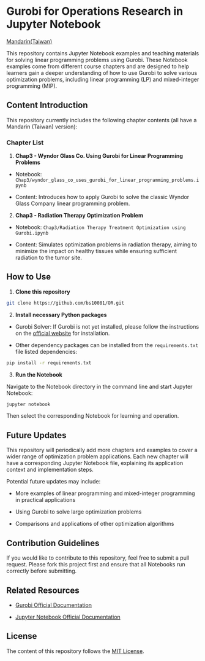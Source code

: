 # Gurobi for Operations Research in Jupyter Notebook

[Mandarin(Taiwan)](README_zh-tw.md)

This repository contains Jupyter Notebook examples and teaching materials for solving linear programming problems using Gurobi. These Notebook examples come from different course chapters and are designed to help learners gain a deeper understanding of how to use Gurobi to solve various optimization problems, including linear programming (LP) and mixed-integer programming (MIP).

## Content Introduction

This repository currently includes the following chapter contents (all have a Mandarin (Taiwan) version):

### Chapter List

1. **Chap3 - Wyndor Glass Co. Using Gurobi for Linear Programming Problems**

- Notebook: `Chap3/wyndor_glass_co_uses_gurobi_for_linear_programming_problems.ipynb`

- Content: Introduces how to apply Gurobi to solve the classic Wyndor Glass Company linear programming problem.

2. **Chap3 - Radiation Therapy Optimization Problem**

- Notebook: `Chap3/Radiation Therapy Treatment Optimization using Gurobi.ipynb`

- Content: Simulates optimization problems in radiation therapy, aiming to minimize the impact on healthy tissues while ensuring sufficient radiation to the tumor site.

## How to Use

1. **Clone this repository**

```bash
git clone https://github.com/bs10081/OR.git
```

2. **Install necessary Python packages**

- Gurobi Solver: If Gurobi is not yet installed, please follow the instructions on the [official website](https://www.gurobi.com) for installation.

- Other dependency packages can be installed from the `requirements.txt` file listed dependencies:

```bash
pip install -r requirements.txt
```

3. **Run the Notebook**

Navigate to the Notebook directory in the command line and start Jupyter Notebook:

```bash
jupyter notebook
```

Then select the corresponding Notebook for learning and operation.

## Future Updates

This repository will periodically add more chapters and examples to cover a wider range of optimization problem applications. Each new chapter will have a corresponding Jupyter Notebook file, explaining its application context and implementation steps.

Potential future updates may include:

- More examples of linear programming and mixed-integer programming in practical applications

- Using Gurobi to solve large optimization problems

- Comparisons and applications of other optimization algorithms

## Contribution Guidelines

If you would like to contribute to this repository, feel free to submit a pull request. Please fork this project first and ensure that all Notebooks run correctly before submitting.

## Related Resources

- [Gurobi Official Documentation](https://www.gurobi.com/documentation/)

- [Jupyter Notebook Official Documentation](https://jupyter.org/documentation)

## License

The content of this repository follows the [MIT License](LICENSE).
